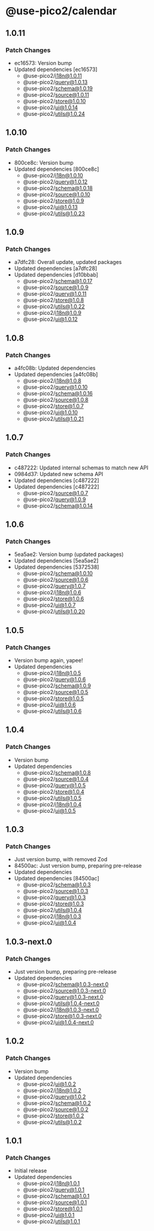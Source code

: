 # @use-pico2/calendar

## 1.0.11

### Patch Changes

- ec16573: Version bump
- Updated dependencies [ec16573]
    - @use-pico2/i18n@1.0.11
    - @use-pico2/query@1.0.13
    - @use-pico2/schema@1.0.19
    - @use-pico2/source@1.0.11
    - @use-pico2/store@1.0.10
    - @use-pico2/ui@1.0.14
    - @use-pico2/utils@1.0.24

## 1.0.10

### Patch Changes

- 800ce8c: Version bump
- Updated dependencies [800ce8c]
    - @use-pico2/i18n@1.0.10
    - @use-pico2/query@1.0.12
    - @use-pico2/schema@1.0.18
    - @use-pico2/source@1.0.10
    - @use-pico2/store@1.0.9
    - @use-pico2/ui@1.0.13
    - @use-pico2/utils@1.0.23

## 1.0.9

### Patch Changes

- a7dfc28: Overall update, updated packages
- Updated dependencies [a7dfc28]
- Updated dependencies [d10bbab]
    - @use-pico2/schema@1.0.17
    - @use-pico2/source@1.0.9
    - @use-pico2/query@1.0.11
    - @use-pico2/store@1.0.8
    - @use-pico2/utils@1.0.22
    - @use-pico2/i18n@1.0.9
    - @use-pico2/ui@1.0.12

## 1.0.8

### Patch Changes

- a4fc08b: Updated dependencies
- Updated dependencies [a4fc08b]
    - @use-pico2/i18n@1.0.8
    - @use-pico2/query@1.0.10
    - @use-pico2/schema@1.0.16
    - @use-pico2/source@1.0.8
    - @use-pico2/store@1.0.7
    - @use-pico2/ui@1.0.10
    - @use-pico2/utils@1.0.21

## 1.0.7

### Patch Changes

- c487222: Updated internal schemas to match new API
- 0984d37: Updated new schema API
- Updated dependencies [c487222]
- Updated dependencies [c487222]
    - @use-pico2/source@1.0.7
    - @use-pico2/query@1.0.9
    - @use-pico2/schema@1.0.14

## 1.0.6

### Patch Changes

- 5ea5ae2: Version bump (updated packages)
- Updated dependencies [5ea5ae2]
- Updated dependencies [5372538]
    - @use-pico2/schema@1.0.10
    - @use-pico2/source@1.0.6
    - @use-pico2/query@1.0.7
    - @use-pico2/i18n@1.0.6
    - @use-pico2/store@1.0.6
    - @use-pico2/ui@1.0.7
    - @use-pico2/utils@1.0.20

## 1.0.5

### Patch Changes

- Version bump again, yapee!
- Updated dependencies
    - @use-pico2/i18n@1.0.5
    - @use-pico2/query@1.0.6
    - @use-pico2/schema@1.0.9
    - @use-pico2/source@1.0.5
    - @use-pico2/store@1.0.5
    - @use-pico2/ui@1.0.6
    - @use-pico2/utils@1.0.6

## 1.0.4

### Patch Changes

- Version bump
- Updated dependencies
    - @use-pico2/schema@1.0.8
    - @use-pico2/source@1.0.4
    - @use-pico2/query@1.0.5
    - @use-pico2/store@1.0.4
    - @use-pico2/utils@1.0.5
    - @use-pico2/i18n@1.0.4
    - @use-pico2/ui@1.0.5

## 1.0.3

### Patch Changes

- Just version bump, with removed Zod
- 84500ac: Just version bump, preparing pre-release
- Updated dependencies
- Updated dependencies [84500ac]
    - @use-pico2/schema@1.0.3
    - @use-pico2/source@1.0.3
    - @use-pico2/query@1.0.3
    - @use-pico2/store@1.0.3
    - @use-pico2/utils@1.0.4
    - @use-pico2/i18n@1.0.3
    - @use-pico2/ui@1.0.4

## 1.0.3-next.0

### Patch Changes

- Just version bump, preparing pre-release
- Updated dependencies
    - @use-pico2/schema@1.0.3-next.0
    - @use-pico2/source@1.0.3-next.0
    - @use-pico2/query@1.0.3-next.0
    - @use-pico2/utils@1.0.4-next.0
    - @use-pico2/i18n@1.0.3-next.0
    - @use-pico2/store@1.0.3-next.0
    - @use-pico2/ui@1.0.4-next.0

## 1.0.2

### Patch Changes

- Version bump
- Updated dependencies
    - @use-pico2/ui@1.0.2
    - @use-pico2/i18n@1.0.2
    - @use-pico2/query@1.0.2
    - @use-pico2/schema@1.0.2
    - @use-pico2/source@1.0.2
    - @use-pico2/store@1.0.2
    - @use-pico2/utils@1.0.2

## 1.0.1

### Patch Changes

- Initial release
- Updated dependencies
    - @use-pico2/i18n@1.0.1
    - @use-pico2/query@1.0.1
    - @use-pico2/schema@1.0.1
    - @use-pico2/source@1.0.1
    - @use-pico2/store@1.0.1
    - @use-pico2/ui@1.0.1
    - @use-pico2/utils@1.0.1
